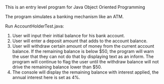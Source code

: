 This is an entry level program for Java Object Oriented Programming

The program simulates a banking mechanism like an ATM. 

Run AccountHolderTest.java: 

1. User will input their initial balance for his bank account. 
2. User will enter a deposit amount that adds to the account balance.
3. User will withdraw certain amount of money from the current account balance. If the remaining balance is below $50, the program will warn the user that they can not do that by displaying text as an inform. The program will continue to flag the user until the withdraw balance will not drive the remaining balance lower than $50. 
4.  The console will display the remaining balance with interest applied, the annual interest here is set as 4%.